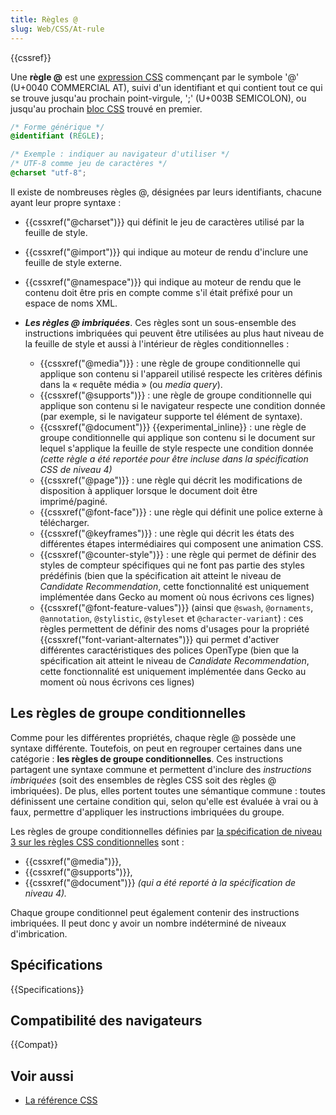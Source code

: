 ```yaml
---
title: Règles @
slug: Web/CSS/At-rule
---
```


{{cssref}}

Une **règle @** est une [expression CSS](/en-US/docs/Learn/CSS/First_steps/How_CSS_is_structured#les_instructions_css) commençant par le symbole '@' (U+0040 COMMERCIAL AT), suivi d'un identifiant et qui contient tout ce qui se trouve jusqu'au prochain point-virgule, ';' (U+003B SEMICOLON), ou jusqu'au prochain [bloc CSS](/en-US/docs/Learn/CSS/First_steps/How_CSS_is_structured#les_blocs_css) trouvé en premier.

```css
/* Forme générique */
@identifiant (RÈGLE);

/* Exemple : indiquer au navigateur d'utiliser */
/* UTF-8 comme jeu de caractères */
@charset "utf-8";
```

Il existe de nombreuses règles @, désignées par leurs identifiants, chacune ayant leur propre syntaxe :

- {{cssxref("@charset")}} qui définit le jeu de caractères utilisé par la feuille de style.
- {{cssxref("@import")}} qui indique au moteur de rendu d'inclure une feuille de style externe.
- {{cssxref("@namespace")}} qui indique au moteur de rendu que le contenu doit être pris en compte comme s'il était préfixé pour un espace de noms XML.
- **_Les règles @ imbriquées_**. Ces règles sont un sous-ensemble des instructions imbriquées qui peuvent être utilisées au plus haut niveau de la feuille de style et aussi à l'intérieur de règles conditionnelles :

  - {{cssxref("@media")}} : une règle de groupe conditionnelle qui applique son contenu si l'appareil utilisé respecte les critères définis dans la « requête média » (ou _media query_).
  - {{cssxref("@supports")}} : une règle de groupe conditionnelle qui applique son contenu si le navigateur respecte une condition donnée (par exemple, si le navigateur supporte tel élément de syntaxe).
  - {{cssxref("@document")}} {{experimental_inline}} : une règle de groupe conditionnelle qui applique son contenu si le document sur lequel s'applique la feuille de style respecte une condition donnée _(cette règle a été reportée pour être incluse dans la spécification CSS de niveau 4)_
  - {{cssxref("@page")}} : une règle qui décrit les modifications de disposition à appliquer lorsque le document doit être imprimé/paginé.
  - {{cssxref("@font-face")}} : une règle qui définit une police externe à télécharger.
  - {{cssxref("@keyframes")}} : une règle qui décrit les états des différentes étapes intermédiaires qui composent une animation CSS.
  - {{cssxref("@counter-style")}} : une règle qui permet de définir des styles de compteur spécifiques qui ne font pas partie des styles prédéfinis (bien que la spécification ait atteint le niveau de _Candidate Recommendation_, cette fonctionnalité est uniquement implémentée dans Gecko au moment où nous écrivons ces lignes)
  - {{cssxref("@font-feature-values")}} (ainsi que `@swash`, `@ornaments`, `@annotation`, `@stylistic`, `@styleset` et `@character-variant`) : ces règles permettent de définir des noms d'usages pour la propriété {{cssxref("font-variant-alternates")}} qui permet d'activer différentes caractéristiques des polices OpenType (bien que la spécification ait atteint le niveau de _Candidate Recommendation_, cette fonctionnalité est uniquement implémentée dans Gecko au moment où nous écrivons ces lignes)

## Les règles de groupe conditionnelles

Comme pour les différentes propriétés, chaque règle @ possède une syntaxe différente. Toutefois, on peut en regrouper certaines dans une catégorie : **les règles de groupe conditionnelles**. Ces instructions partagent une syntaxe commune et permettent d'inclure des _instructions imbriquées_ (soit des ensembles de règles CSS soit des règles @ imbriquées). De plus, elles portent toutes une sémantique commune : toutes définissent une certaine condition qui, selon qu'elle est évaluée à vrai ou à faux, permettre d'appliquer les instructions imbriquées du groupe.

Les règles de groupe conditionnelles définies par [la spécification de niveau 3 sur les règles CSS conditionnelles](https://drafts.csswg.org/css-conditional-3/) sont :

- {{cssxref("@media")}},
- {{cssxref("@supports")}},
- {{cssxref("@document")}} _(qui a été reporté à la spécification de niveau 4)._

Chaque groupe conditionnel peut également contenir des instructions imbriquées. Il peut donc y avoir un nombre indéterminé de niveaux d'imbrication.

## Spécifications

{{Specifications}}

## Compatibilité des navigateurs

{{Compat}}

## Voir aussi

- [La référence CSS](/fr/docs/Web/CSS/Reference)

